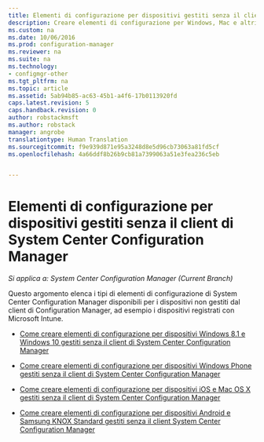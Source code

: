 ```yaml
---
title: Elementi di configurazione per dispositivi gestiti senza il client di System Center Configuration Manager | Microsoft Docs
description: Creare elementi di configurazione per Windows, Mac e altri dispositivi non gestiti dal client di System Center Configuration Manager.
ms.custom: na
ms.date: 10/06/2016
ms.prod: configuration-manager
ms.reviewer: na
ms.suite: na
ms.technology:
- configmgr-other
ms.tgt_pltfrm: na
ms.topic: article
ms.assetid: 5ab94b85-ac63-45b1-a4f6-17b0113920fd
caps.latest.revision: 5
caps.handback.revision: 0
author: robstackmsft
ms.author: robstack
manager: angrobe
translationtype: Human Translation
ms.sourcegitcommit: f9e939d871e95a3248d8e5d96cb73063a81fd5cf
ms.openlocfilehash: 4a66ddf8b26b9cb81a7399063a51e3fea236c5eb


---
```

# <a name="configuration-items-for-devices-managed-without-the-system-center-configuration-manager-client"></a>Elementi di configurazione per dispositivi gestiti senza il client di System Center Configuration Manager

*Si applica a: System Center Configuration Manager (Current Branch)*

Questo argomento elenca i tipi di elementi di configurazione di System Center Configuration Manager disponibili per i dispositivi non gestiti dal client di Configuration Manager, ad esempio i dispositivi registrati con Microsoft Intune.  

-   [Come creare elementi di configurazione per dispositivi Windows 8.1 e Windows 10 gestiti senza il client di System Center Configuration Manager](../../compliance/deploy-use/create-configuration-items-for-windows-8.1-and-windows-10-devices-managed-without-the-client.md)  

-   [Come creare elementi di configurazione per dispositivi Windows Phone gestiti senza il client di System Center Configuration Manager](../../compliance/deploy-use/create-configuration-items-for-windows-phone-devices-managed-without-the-client.md)  

-   [Come creare elementi di configurazione per dispositivi iOS e Mac OS X gestiti senza il client di System Center Configuration Manager](../../compliance/deploy-use/create-configuration-items-for-ios-and-mac-os-x-devices-managed-without-the-client.md)  

-   [Come creare elementi di configurazione per dispositivi Android e Samsung KNOX Standard gestiti senza il client System Center Configuration Manager](../../compliance/deploy-use/create-configuration-items-for-android-and-samsung-knox-devices-managed-without-the-client.md)  



<!--HONumber=Dec16_HO3-->


